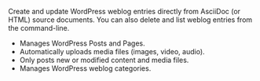 Create and update WordPress weblog entries directly from AsciiDoc (or HTML) source documents. You can also delete and list weblog entries from the command-line.

  * Manages WordPress Posts and Pages.
  * Automatically uploads media files (images, video, audio).
  * Only posts new or modified content and media files.
  * Manages WordPress weblog categories.